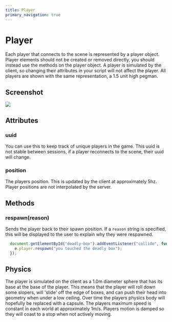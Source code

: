 ```yaml
---
title: Player
primary_navigation: true
---
```


# Player

Each player that connects to the scene is represented by a player object. Player elements should not be created or removed directly, you should instead use the methods on the player object. A player is simulated by the client, so changing their attributes in your script will not affect the player. All players are shown with the same representation, a 1.5 unit high pegman.

## Screenshot

<img src="/images/player.png" class="screenshot" />

## Attributes

### uuid

You can use this to keep track of unique players in the game. This uuid is not stable between sessions, if a player reconnects to the scene, their uuid will change.

### position

The players position. This is updated by the client at approximately 5hz. Player positions are not interpolated by the server.

## Methods

### respawn(reason)

Sends the player back to their spawn position. If a `reason` string is specified, this will be displayed to the user to explain why they were respawned.

```javascript
  document.getElementById("deadly-box").addEventListener("collide", function(e){
    e.player.respawn("you touched the deadly box");
  });
```

## Physics

The player is simulated on the client as a 1.0m diameter sphere that has its base at the base of the player. This means that the player will roll down some slopers, will 'slide' off the edge of boxes, and can push their head into geometry when under a low ceiling. Over time the players physics body will hopefully be replaced with a capsule. The players maximum speed is constant in each world at approximately 1m/s. Players motion is damped so they will coast to a stop when not actively moving.